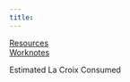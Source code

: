 ```yaml
---
title: 
---
```

[Resources](./resources.md)  
[Worknotes](./worknotes.md)

<p class="unique-title-name">Estimated La Croix Consumed <span id="la-croix"></span></p>

<script>
        let la_croix = document.getElementById("la-croix");
        let one_day = 1000 * 60 * 60 * 24;
        let start_date = new Date("Sept 03, 2019 08:00:00");
        let today = new Date();
        let day_diff = (Math.round(today.getTime() - start_date.getTime()) / (one_day)).toFixed(0);
        let minus_weekends = (day_diff / 7).toFixed(0);
        let work_days = day_diff - minus_weekends;
        let la_croix_consumed = work_days * 2;
        la_croix.innerHTML = la_croix_consumed;
</script>